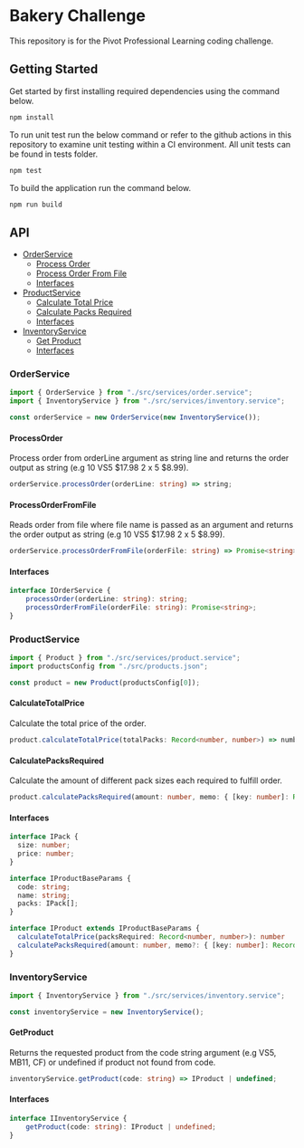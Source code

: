 # Bakery Challenge
This repository is for the Pivot Professional Learning coding challenge.

## Getting Started
Get started by first installing required dependencies using the command below.
```bash
npm install
```
To run unit test run the below command or refer to the github actions in this repository to examine unit testing within a CI environment.
All unit tests can be found in tests folder.
```bash
npm test
```
To build the application run the command below.
```bash
npm run build
```

## API
- [OrderService](#OrderService)
    - [Process Order](#ProcessOrder)
    - [Process Order From File](#ProcessOrderFromFile)
    - [Interfaces](#Interfaces)
- [ProductService](#ProductService)
    - [Calculate Total Price](#CalculateTotalPrice)
    - [Calculate Packs Required](#CalculatePacksRequired)
    - [Interfaces](#Interfaces)
- [InventoryService](#InventoryService)
    - [Get Product](#GetProduct)
    - [Interfaces](#Interfaces)
### OrderService
```typescript
import { OrderService } from "./src/services/order.service";
import { InventoryService } from "./src/services/inventory.service";

const orderService = new OrderService(new InventoryService());
```
#### ProcessOrder
Process order from orderLine argument as string line and returns the order output as string (e.g
    10 VS5 $17.98
    2 x 5 $8.99).
```typescript
orderService.processOrder(orderLine: string) => string;
```
#### ProcessOrderFromFile
Reads order from file where file name is passed as an argument and returns the order output as string (e.g
    10 VS5 $17.98
    2 x 5 $8.99).
```typescript
orderService.processOrderFromFile(orderFile: string) => Promise<string>;
```
#### Interfaces
```typescript
interface IOrderService {
    processOrder(orderLine: string): string;
    processOrderFromFile(orderFile: string): Promise<string>;
}
```
### ProductService
```typescript
import { Product } from "./src/services/product.service";
import productsConfig from "./src/products.json";

const product = new Product(productsConfig[0]);
```
#### CalculateTotalPrice
Calculate the total price of the order.
```typescript
product.calculateTotalPrice(totalPacks: Record<number, number>) => number;
```
#### CalculatePacksRequired
Calculate the amount of different pack sizes each required to fulfill order.
```typescript
product.calculatePacksRequired(amount: number, memo: { [key: number]: Record<number, number> | null } = {}) => number;
```
#### Interfaces
```typescript
interface IPack {
  size: number;
  price: number;
}

interface IProductBaseParams {
  code: string;
  name: string;
  packs: IPack[];
}

interface IProduct extends IProductBaseParams {
  calculateTotalPrice(packsRequired: Record<number, number>): number
  calculatePacksRequired(amount: number, memo?: { [key: number]: Record<number, number> | null }): Record<number, number> | null;
}
```
### InventoryService
```typescript
import { InventoryService } from "./src/services/inventory.service";

const inventoryService = new InventoryService();
```
#### GetProduct
Returns the requested product from the code string argument (e.g VS5, MB11, CF) or undefined if product not found from code.
```typescript
inventoryService.getProduct(code: string) => IProduct | undefined;
```
#### Interfaces
```typescript
interface IInventoryService {
    getProduct(code: string): IProduct | undefined;
}
```